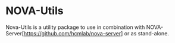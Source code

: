 # NOVA-Utils

Nova-Utils is a utility package to use in combination with NOVA-Server[https://github.com/hcmlab/nova-server] or as stand-alone.
